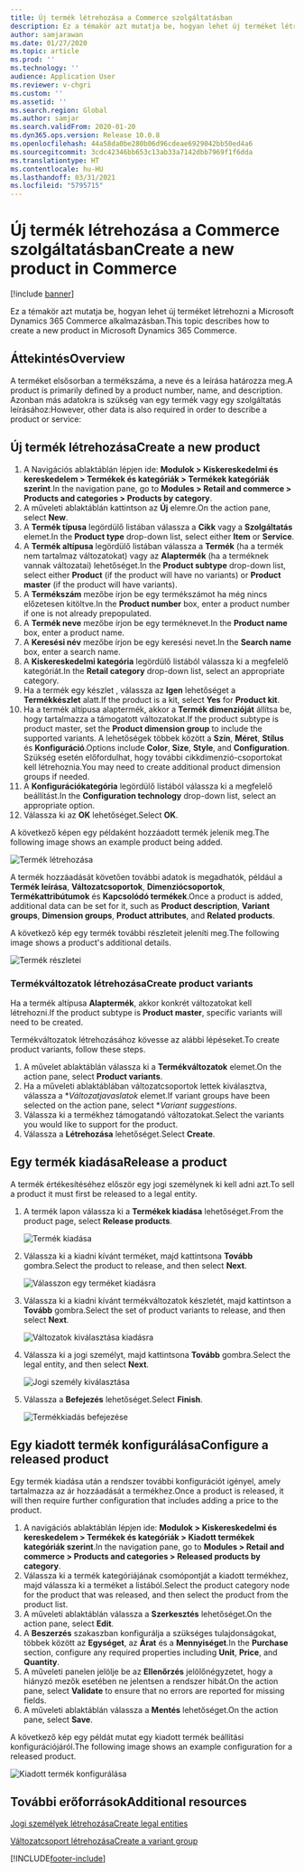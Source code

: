 ```yaml
---
title: Új termék létrehozása a Commerce szolgáltatásban
description: Ez a témakör azt mutatja be, hogyan lehet új terméket létrehozni a Microsoft Dynamics 365 Commerce alkalmazásban.
author: samjarawan
ms.date: 01/27/2020
ms.topic: article
ms.prod: ''
ms.technology: ''
audience: Application User
ms.reviewer: v-chgri
ms.custom: ''
ms.assetid: ''
ms.search.region: Global
ms.author: samjar
ms.search.validFrom: 2020-01-20
ms.dyn365.ops.version: Release 10.0.8
ms.openlocfilehash: 44a58da0be280b06d96cdeae6929042bb50ed4a6
ms.sourcegitcommit: 3cdc42346bb653c13ab33a7142dbb7969f1f6dda
ms.translationtype: HT
ms.contentlocale: hu-HU
ms.lasthandoff: 03/31/2021
ms.locfileid: "5795715"
---
```

# <a name="create-a-new-product-in-commerce"></a><span data-ttu-id="64c67-103">Új termék létrehozása a Commerce szolgáltatásban</span><span class="sxs-lookup"><span data-stu-id="64c67-103">Create a new product in Commerce</span></span>


[!include [banner](includes/banner.md)]

<span data-ttu-id="64c67-104">Ez a témakör azt mutatja be, hogyan lehet új terméket létrehozni a Microsoft Dynamics 365 Commerce alkalmazásban.</span><span class="sxs-lookup"><span data-stu-id="64c67-104">This topic describes how to create a new product in Microsoft Dynamics 365 Commerce.</span></span>

## <a name="overview"></a><span data-ttu-id="64c67-105">Áttekintés</span><span class="sxs-lookup"><span data-stu-id="64c67-105">Overview</span></span>

<span data-ttu-id="64c67-106">A terméket elsősorban a termékszáma, a neve és a leírása határozza meg.</span><span class="sxs-lookup"><span data-stu-id="64c67-106">A product is primarily defined by a product number, name, and description.</span></span> <span data-ttu-id="64c67-107">Azonban más adatokra is szükség van egy termék vagy egy szolgáltatás leírásához:</span><span class="sxs-lookup"><span data-stu-id="64c67-107">However, other data is also required in order to describe a product or service:</span></span>

## <a name="create-a-new-product"></a><span data-ttu-id="64c67-108">Új termék létrehozása</span><span class="sxs-lookup"><span data-stu-id="64c67-108">Create a new product</span></span>

1. <span data-ttu-id="64c67-109">A Navigációs ablaktáblán lépjen ide: **Modulok \> Kiskereskedelmi és kereskedelem \> Termékek és kategóriák \> Termékek kategóriák szerint**.</span><span class="sxs-lookup"><span data-stu-id="64c67-109">In the navigation pane, go to **Modules \> Retail and commerce \> Products and categories \> Products by category**.</span></span>
1. <span data-ttu-id="64c67-110">A műveleti ablaktáblán kattintson az **Új** elemre.</span><span class="sxs-lookup"><span data-stu-id="64c67-110">On the action pane, select **New**.</span></span>
1. <span data-ttu-id="64c67-111">A **Termék típusa** legördülő listában válassza a **Cikk** vagy a **Szolgáltatás** elemet.</span><span class="sxs-lookup"><span data-stu-id="64c67-111">In the **Product type** drop-down list, select either **Item** or **Service**.</span></span>
1. <span data-ttu-id="64c67-112">A **Termék altípusa** legördülő listában válassza a **Termék** (ha a termék nem tartalmaz változatokat) vagy az **Alaptermék** (ha a terméknek vannak változatai) lehetőséget.</span><span class="sxs-lookup"><span data-stu-id="64c67-112">In the **Product subtype** drop-down list, select either **Product** (if the product will have no variants) or **Product master** (if the product will have variants).</span></span>
1. <span data-ttu-id="64c67-113">A **Termékszám** mezőbe írjon be egy termékszámot ha még nincs előzetesen kitöltve.</span><span class="sxs-lookup"><span data-stu-id="64c67-113">In the **Product number** box, enter a product number if one is not already prepopulated.</span></span>
1. <span data-ttu-id="64c67-114">A **Termék neve** mezőbe írjon be egy terméknevet.</span><span class="sxs-lookup"><span data-stu-id="64c67-114">In the **Product name** box, enter a product name.</span></span>
1. <span data-ttu-id="64c67-115">A **Keresési név** mezőbe írjon be egy keresési nevet.</span><span class="sxs-lookup"><span data-stu-id="64c67-115">In the **Search name** box, enter a search name.</span></span>
1. <span data-ttu-id="64c67-116">A **Kiskereskedelmi kategória** legördülő listából válassza ki a megfelelő kategóriát.</span><span class="sxs-lookup"><span data-stu-id="64c67-116">In the **Retail category** drop-down list, select an appropriate category.</span></span>
1. <span data-ttu-id="64c67-117">Ha a termék egy készlet , válassza az **Igen** lehetőséget a **Termékkészlet** alatt.</span><span class="sxs-lookup"><span data-stu-id="64c67-117">If the product is a kit, select **Yes** for **Product kit**.</span></span>
1. <span data-ttu-id="64c67-118">Ha a termék altípusa alaptermék, akkor a **Termék dimenzióját** állítsa be, hogy tartalmazza a támogatott változatokat.</span><span class="sxs-lookup"><span data-stu-id="64c67-118">If the product subtype is product master, set the **Product dimension group** to include the supported variants.</span></span> <span data-ttu-id="64c67-119">A lehetőségek többek között a **Szín**, **Méret**, **Stílus** és **Konfiguráció**.</span><span class="sxs-lookup"><span data-stu-id="64c67-119">Options include **Color**, **Size**, **Style**, and **Configuration**.</span></span> <span data-ttu-id="64c67-120">Szükség esetén előfordulhat, hogy további cikkdimenzió-csoportokat kell létrehoznia.</span><span class="sxs-lookup"><span data-stu-id="64c67-120">You may need to create additional product dimension groups if needed.</span></span>
1. <span data-ttu-id="64c67-121">A **Konfigurációkategória** legördülő listából válassza ki a megfelelő beállítást.</span><span class="sxs-lookup"><span data-stu-id="64c67-121">In the **Configuration technology** drop-down list, select an appropriate option.</span></span>
1. <span data-ttu-id="64c67-122">Válassza ki az **OK** lehetőséget.</span><span class="sxs-lookup"><span data-stu-id="64c67-122">Select **OK**.</span></span>

<span data-ttu-id="64c67-123">A következő képen egy példaként hozzáadott termék jelenik meg.</span><span class="sxs-lookup"><span data-stu-id="64c67-123">The following image shows an example product being added.</span></span>

![Termék létrehozása](media/create-new-product.png)

<span data-ttu-id="64c67-125">A termék hozzáadását követően további adatok is megadhatók, például a **Termék leírása**, **Változatcsoportok**, **Dimenziócsoportok**, **Termékattribútumok** és **Kapcsolódó termékek**.</span><span class="sxs-lookup"><span data-stu-id="64c67-125">Once a product is added, additional data can be set for it, such as **Product description**, **Variant groups**, **Dimension groups**, **Product attributes**, and **Related products**.</span></span>

<span data-ttu-id="64c67-126">A következő kép egy termék további részleteit jeleníti meg.</span><span class="sxs-lookup"><span data-stu-id="64c67-126">The following image shows a product's additional details.</span></span>

![Termék részletei](media/create-new-product-2.png)

### <a name="create-product-variants"></a><span data-ttu-id="64c67-128">Termékváltozatok létrehozása</span><span class="sxs-lookup"><span data-stu-id="64c67-128">Create product variants</span></span>

<span data-ttu-id="64c67-129">Ha a termék altípusa **Alaptermék**, akkor konkrét változatokat kell létrehozni.</span><span class="sxs-lookup"><span data-stu-id="64c67-129">If the product subtype is **Product master**, specific variants will need to be created.</span></span> 

<span data-ttu-id="64c67-130">Termékváltozatok létrehozásához kövesse az alábbi lépéseket.</span><span class="sxs-lookup"><span data-stu-id="64c67-130">To create product variants, follow these steps.</span></span>

1. <span data-ttu-id="64c67-131">A művelet ablaktáblán válassza ki a **Termékváltozatok** elemet.</span><span class="sxs-lookup"><span data-stu-id="64c67-131">On the action pane, select **Product variants**.</span></span>
1. <span data-ttu-id="64c67-132">Ha a műveleti ablaktáblában változatcsoportok lettek kiválasztva, válassza a \**Változatjavaslatok* elemet.</span><span class="sxs-lookup"><span data-stu-id="64c67-132">If variant groups have been selected on the action pane, select \**Variant suggestions*.</span></span>
1. <span data-ttu-id="64c67-133">Válassza ki a termékhez támogatandó változatokat.</span><span class="sxs-lookup"><span data-stu-id="64c67-133">Select the variants you would like to support for the product.</span></span>
1. <span data-ttu-id="64c67-134">Válassza a **Létrehozása** lehetőséget.</span><span class="sxs-lookup"><span data-stu-id="64c67-134">Select **Create**.</span></span>

## <a name="release-a-product"></a><span data-ttu-id="64c67-135">Egy termék kiadása</span><span class="sxs-lookup"><span data-stu-id="64c67-135">Release a product</span></span>

<span data-ttu-id="64c67-136">A termék értékesítéséhez először egy jogi személynek ki kell adni azt.</span><span class="sxs-lookup"><span data-stu-id="64c67-136">To sell a product it must first be released to a legal entity.</span></span>

1. <span data-ttu-id="64c67-137">A termék lapon válassza ki a **Termékek kiadása** lehetőséget.</span><span class="sxs-lookup"><span data-stu-id="64c67-137">From the product page, select **Release products**.</span></span>

    ![Termék kiadása](media/create-new-product-3.png)

1. <span data-ttu-id="64c67-139">Válassza ki a kiadni kívánt terméket, majd kattintsona **Tovább** gombra.</span><span class="sxs-lookup"><span data-stu-id="64c67-139">Select the product to release, and then select **Next**.</span></span>

    ![Válasszon egy terméket kiadásra](media/create-new-product-4.png)

1. <span data-ttu-id="64c67-141">Válassza ki a kiadni kívánt termékváltozatok készletét, majd kattintson a **Tovább** gombra.</span><span class="sxs-lookup"><span data-stu-id="64c67-141">Select the set of product variants to release, and then select **Next**.</span></span>

    ![Változatok kiválasztása kiadásra](media/create-new-product-5.png)

1. <span data-ttu-id="64c67-143">Válassza ki a jogi személyt, majd kattintsona **Tovább** gombra.</span><span class="sxs-lookup"><span data-stu-id="64c67-143">Select the legal entity, and then select **Next**.</span></span>

    ![Jogi személy kiválasztása](media/create-new-product-6.png)

1. <span data-ttu-id="64c67-145">Válassza a **Befejezés** lehetőséget.</span><span class="sxs-lookup"><span data-stu-id="64c67-145">Select **Finish**.</span></span>

    ![Termékkiadás befejezése](media/create-new-product-7.png)

## <a name="configure-a-released-product"></a><span data-ttu-id="64c67-147">Egy kiadott termék konfigurálása</span><span class="sxs-lookup"><span data-stu-id="64c67-147">Configure a released product</span></span>

<span data-ttu-id="64c67-148">Egy termék kiadása után a rendszer további konfigurációt igényel, amely tartalmazza az ár hozzáadását a termékhez.</span><span class="sxs-lookup"><span data-stu-id="64c67-148">Once a product is released, it will then require further configuration that includes adding a price to the product.</span></span>

1. <span data-ttu-id="64c67-149">A navigációs ablaktáblán lépjen ide: **Modulok \> Kiskereskedelmi és kereskedelem \> Termékek és kategóriák \> Kiadott termékek kategóriák szerint**.</span><span class="sxs-lookup"><span data-stu-id="64c67-149">In the navigation pane, go to **Modules \> Retail and commerce \> Products and categories \> Released products by category**.</span></span>
1. <span data-ttu-id="64c67-150">Válassza ki a termék kategóriájának csomópontját a kiadott termékhez, majd válassza ki a terméket a listából.</span><span class="sxs-lookup"><span data-stu-id="64c67-150">Select the product category node for the product that was released, and then select the product from the product list.</span></span>
1. <span data-ttu-id="64c67-151">A műveleti ablaktáblán válassza a **Szerkesztés** lehetőséget.</span><span class="sxs-lookup"><span data-stu-id="64c67-151">On the action pane, select **Edit**.</span></span>
1. <span data-ttu-id="64c67-152">A **Beszerzés** szakaszban konfigurálja a szükséges tulajdonságokat, többek között az **Egységet**, az **Árat** és a **Mennyiséget**.</span><span class="sxs-lookup"><span data-stu-id="64c67-152">In the **Purchase** section, configure any required properties including **Unit**, **Price**,  and **Quantity**.</span></span>
1. <span data-ttu-id="64c67-153">A műveleti panelen jelölje be az **Ellenőrzés** jelölőnégyzetet, hogy a hiányzó mezők esetében ne jelentsen a rendszer hibát.</span><span class="sxs-lookup"><span data-stu-id="64c67-153">On the action pane, select **Validate** to ensure that no errors are reported for missing fields.</span></span>
1. <span data-ttu-id="64c67-154">A műveleti ablaktáblán válassza a **Mentés** lehetőséget.</span><span class="sxs-lookup"><span data-stu-id="64c67-154">On the action pane, select **Save**.</span></span>

<span data-ttu-id="64c67-155">A következő kép egy példát mutat egy kiadott termék beállítási konfigurációjáról.</span><span class="sxs-lookup"><span data-stu-id="64c67-155">The following image shows an example configuration for a released product.</span></span>

![Kiadott termék konfigurálása](media/create-new-product-8.png)

## <a name="additional-resources"></a><span data-ttu-id="64c67-157">További erőforrások</span><span class="sxs-lookup"><span data-stu-id="64c67-157">Additional resources</span></span>

[<span data-ttu-id="64c67-158">Jogi személyek létrehozása</span><span class="sxs-lookup"><span data-stu-id="64c67-158">Create legal entities</span></span>](channels-legal-entities.md)

[<span data-ttu-id="64c67-159">Változatcsoport létrehozása</span><span class="sxs-lookup"><span data-stu-id="64c67-159">Create a variant group</span></span>](create-variant-group.md) 


[!INCLUDE[footer-include](../includes/footer-banner.md)]